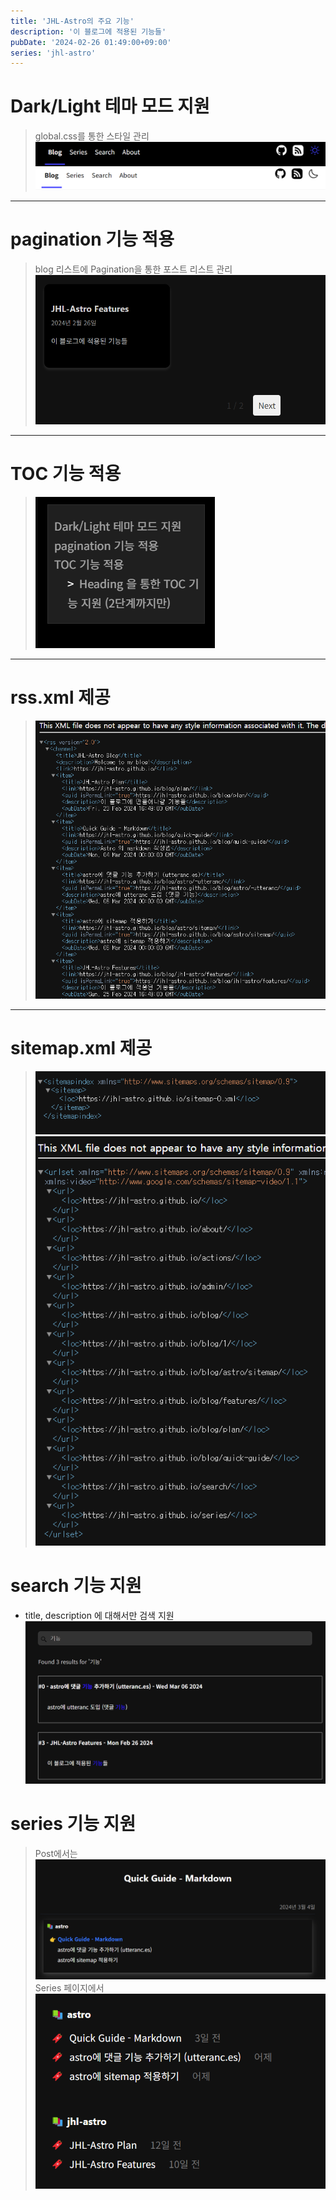 ```yaml
---
title: 'JHL-Astro의 주요 기능'
description: '이 블로그에 적용된 기능들'
pubDate: '2024-02-26 01:49:00+09:00'
series: 'jhl-astro'
---
```


# Dark/Light 테마 모드 지원
> global.css를 통한 스타일 관리
> ![img.png](black-theme.png)
> ![img_1.png](white-theme.png)

<hr/>

#  pagination 기능 적용
> blog 리스트에 Pagination을 통한 포스트 리스트 관리
> ![img.png](paging.png)
 
<hr/>

# TOC 기능 적용
> ![img_2.png](toc.png)

<hr/>

# rss.xml 제공
> ![img.png](rss.png)

<hr/>

# sitemap.xml 제공
> ![img_1.png](sitemap-index.png)
> ![img.png](sitemap-0.png)

# search 기능 지원
- title, description 에 대해서만 검색 지원
![img.png](search.png)

# series 기능 지원
>Post에서는
> ![img.png](series2.png)
>Series 페이지에서
> ![img.png](series.png)